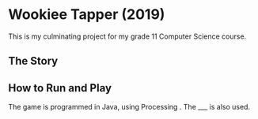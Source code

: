 Wookiee Tapper (2019)
==
This is my culminating project for my grade 11 Computer Science course.

## The Story

## How to Run and Play
The game is programmed in Java, using Processing . The ___ is also used.
